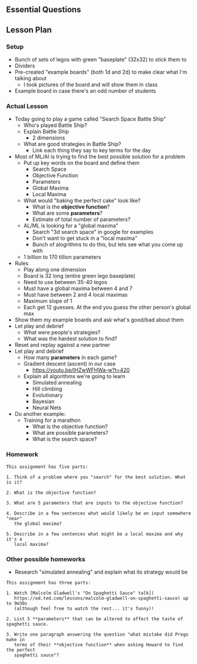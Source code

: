 ## Essential Questions

## Lesson Plan

### Setup

- Bunch of sets of legos with green "baseplate" (32x32) to stick them to
- Dividers
- Pre-created "example boards" (both 1d and 2d) to make clear what I'm talking about
    - I took pictures of the board and will show them in class
- Example board in case there's an odd number of students

### Actual Lesson

- Today going to play a game called "Search Space Battle Ship"
    - Who's played Battle Ship?
    - Explain Battle Ship
        - 2 dimensions
    - What are good strategies in Battle Ship?
        - Link each thing they say to key terms for the day
- Most of ML/AI is trying to find the best possible solution for a problem
    - Put up key words on the board and define them
        - Search Space
        - Objective Function
        - Parameters
        - Global Maxima
        - Local Maxima
    - What would "baking the perfect cake" look like?
        - What is the **objective function**?
        - What are some **parameters**?
        - Estimate of total number of parameters?
    - AL/ML is looking for a "global maxima"
        - Search "3d search space" in google for examples
        - Don't want to get stuck in a "local maxima"
        - Bunch of alogrithms to do this, but lets see what you come up with
    - 1 billion to 170 tillion parameters
- Rules
    - Play along one dimension
    - Board is 32 long (entire green lego baseplate)
    - Need to use between 35-40 legos
    - Must have a global maxima between 4 and 7
    - Must have between 2 and 4 local maximas
    - Maximum slope of 1
    - Each get 12 guesses. At the end you guess the other person's global max
- Show them my example boards and ask what's good/bad about them
- Let play and debrief
    - What were people's strategies?
    - What was the hardest solution to find?
- Reset and replay against a new partner
- Let play and debrief
    - How many **parameters** in each game?
    - Gradient descent (ascent) in our case
        - https://youtu.be/IHZwWFHWa-w?t=420
    - Explain all algorithms we're going to learn
        - Simulated annealing
        - Hill climbing
        - Evolutionary
        - Bayesian
        - Neural Nets
- Do another example:
    - Training for a marathon
        - What is the objective function?
        - What are possible parameters?
        - What is the search space?

### Homework

```
This assignment has five parts:

1. Think of a problem where you "search" for the best solution. What is it?

2. What is the objective function?

3. What are 5 parameters that are inputs to the objective function?

4. Describe in a few sentences what would likely be an input somewhere "near"
   the global maxima?

5. Describe in a few sentences what might be a local maxima and why it's a
   local maxima?
```

### Other possible homeworks

- Research "simulated annealing" and explain what its strategy would be

```
This assignment has three parts:

1. Watch [Malcolm Gladwell's "On Spaghetti Sauce" talk](
   https://ed.ted.com/lessons/malcolm-gladwell-on-spaghetti-sauce) up to 9m30s
   (although feel free to watch the rest... it's funny)!

2. List 5 **parameters** that can be altered to affect the taste of spaghetti sauce.

3. Write one paragraph answering the question "what mistake did Prego make in
   terms of their **objective function** when asking Howard to find the perfect
   spaghetti sauce"?
```
